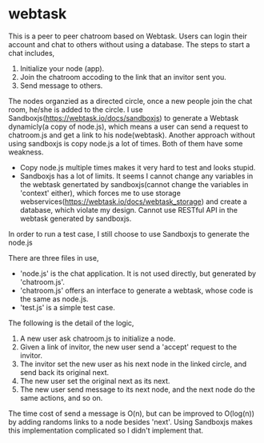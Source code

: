 # webtask

This is a peer to peer chatroom based on Webtask. Users can login their account and  chat to others without using a database. The steps to start a chat includes,

1. Initialize your node (app).
2. Join the chatroom accoding to the link that an invitor sent you.
3. Send message to others.

The nodes organzied as a directed circle, once a new people join the chat room, he/she is added to the circle. I use Sandboxjs(https://webtask.io/docs/sandboxjs) to generate a Webtask dynamicly(a copy of node.js), which means a user can send a request to chatroom.js and get a link to his node(webtask). Another approach without using sandboxjs is copy node.js a lot of times. Both of them have some weakness.

*  Copy node.js multiple times makes it very hard to test and looks stupid.
*  Sandboxjs has a lot of limits. It seems I cannot change any variables in the webtask genertated by sandboxjs(cannot change the variables in 'context' either), which forces me to use storage webservices(https://webtask.io/docs/webtask_storage) and create a database, which violate my design. Cannot use RESTful API in the webtask generated by sandboxjs.

In order to run a test case, I still choose to use Sandboxjs to generate the node.js

There are three files in use, 
* 'node.js' is the chat application. It is not used directly, but generated by 'chatroom.js'.
* 'chatroom.js' offers an interface to generate a webtask, whose code is the same as node.js.
* 'test.js' is a simple test case.

The following is the detail of the logic,
1. A new user ask chatroom.js to initialize a node.
2. Given a link of invitor, the new user send a 'accept' request to the invitor. 
3. The invitor set the new user as his next node in the linked circle, and send back its original next.
4. The new user set the original next as its next.
5. The new user send message to its next node, and the next node do the same actions, and so on.

The time cost of send a message is O(n), but can be improved to O(log(n)) by adding randoms links to a node besides 'next'. Using Sandboxjs makes this implementation complicated so I didn't implement that.



